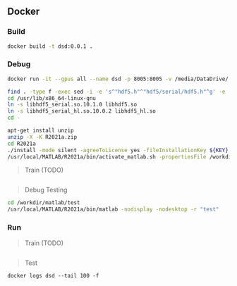 ## Docker

### Build

```bash
docker build -t dsd:0.0.1 .
```

### Debug

```bash
docker run -it --gpus all --name dsd -p 8005:8005 -v /media/DataDrive/:/data -v $(pwd):/workdir dsd:0.0.1 /bin/bash

find . -type f -exec sed -i -e 's^"hdf5.h"^"hdf5/serial/hdf5.h"^g' -e 's^"hdf5_hl.h"^"hdf5/serial/hdf5_hl.h"^g' '{}' \;
cd /usr/lib/x86_64-linux-gnu
ln -s libhdf5_serial.so.10.1.0 libhdf5.so
ln -s libhdf5_serial_hl.so.10.0.2 libhdf5_hl.so
cd -

apt-get install unzip
unzip -X -K R2021a.zip
cd R2021a
./install -mode silent -agreeToLicense yes -fileInstallationKey ${KEY}
/usr/local/MATLAB/R2021a/bin/activate_matlab.sh -propertiesFile /workdir/activate.ini
```

> Train (TODO)

```bash
```

> Debug Testing

```bash
cd /workdir/matlab/test
/usr/local/MATLAB/R2021a/bin/matlab -nodisplay -nodesktop -r "test"
```

### Run

> Train (TODO)

```bash
```

> Test

```
docker logs dsd --tail 100 -f
```
